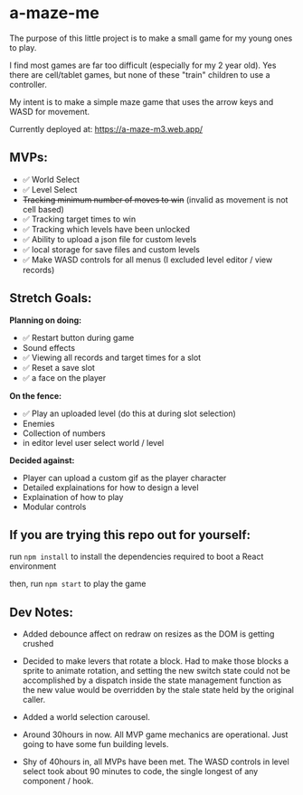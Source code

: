 # a-maze-me

The purpose of this little project is to make a small game for my young ones to play.

I find most games are far too difficult (especially for my 2 year old).  Yes there are cell/tablet games, but none of these "train" children to use a controller.

My intent is to make a simple maze game that uses the arrow keys and WASD for movement.

Currently deployed at:
https://a-maze-m3.web.app/

## MVPs:

- ✅ World Select
- ✅ Level Select
- ~~Tracking minimum number of moves to win~~ (invalid as movement is not cell based)
- ✅ Tracking target times to win
- ✅ Tracking which levels have been unlocked
- ✅ Ability to upload a json file for custom levels
- ✅ local storage for save files and custom levels
- ✅ Make WASD controls for all menus (I excluded level editor / view records)

## Stretch Goals:

**Planning on doing:**
- ✅ Restart button during game
- Sound effects
- ✅ Viewing all records and target times for a slot
- ✅ Reset a save slot
- ✅ a face on the player

**On the fence:**
- ✅ Play an uploaded level (do this at during slot selection)
- Enemies
- Collection of numbers
- in editor level user select world / level

**Decided against:**
- Player can upload a custom gif as the player character
- Detailed explainations for how to design a level
- Explaination of how to play
- Modular controls


## If you are trying this repo out for yourself:

run `npm install` to install the dependencies required to boot a React environment

then, run `npm start` to play the game

## Dev Notes:

- Added debounce affect on redraw on resizes as the DOM is getting crushed

- Decided to make levers that rotate a block.  Had to make those blocks a sprite to animate rotation, and setting the new switch state could not be accomplished by a dispatch inside the state management function as the new value would be overridden by the stale state held by the original caller.

- Added a world selection carousel.

- Around 30hours in now.  All MVP game mechanics are operational.  Just going to have some fun building levels.

- Shy of 40hours in, all MVPs have been met.  The WASD controls in level select took about 90 minutes to code, the single longest of any component / hook.
